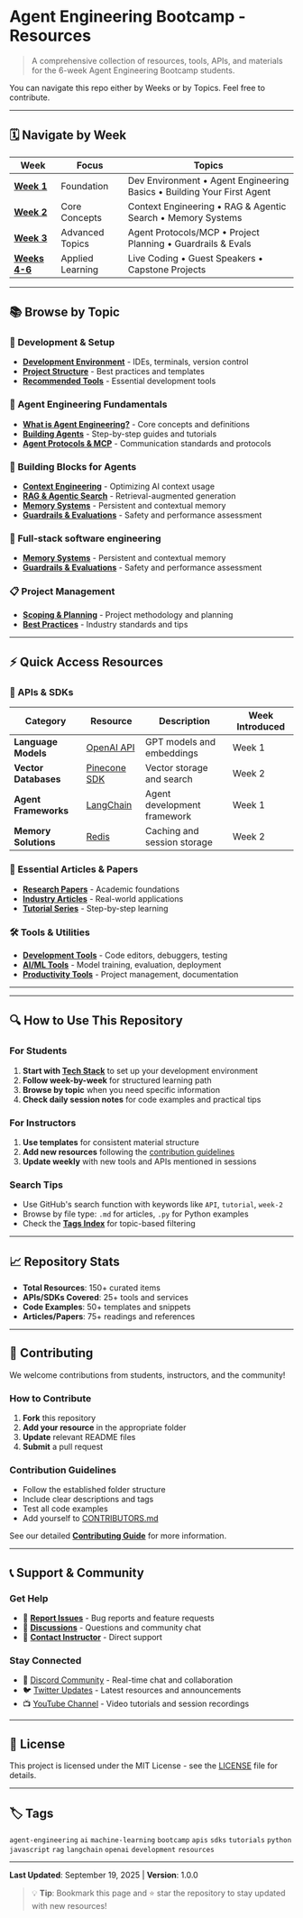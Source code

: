 # Agent Engineering Bootcamp - Resources

> A comprehensive collection of resources, tools, APIs, and materials for the 6-week Agent Engineering Bootcamp students. 


You can navigate this repo either by Weeks or by Topics. 
Feel free to contribute. 

---


## 🗓️ Navigate by Week

| Week | Focus | Topics |
|------|--------|---------|
| **[Week 1](./by-week/week-01/)** | Foundation | Dev Environment • Agent Engineering Basics • Building Your First Agent |
| **[Week 2](./by-week/week-02/)** | Core Concepts | Context Engineering • RAG & Agentic Search • Memory Systems | 
| **[Week 3](./by-week/week-03/)** | Advanced Topics | Agent Protocols/MCP • Project Planning • Guardrails & Evals |
| **[Weeks 4-6](./live-coding-weeks-4-6/)** | Applied Learning | Live Coding • Guest Speakers • Capstone Projects | 

---

## 📚 Browse by Topic

### 🔧 Development & Setup
- [**Development Environment**](./by-topic/setup-and-tools/dev-environment/) - IDEs, terminals, version control
- [**Project Structure**](./by-topic/setup-and-tools/project-structure/) - Best practices and templates
- [**Recommended Tools**](./by-topic/setup-and-tools/recommended-tools/) - Essential development tools

### 🤖 Agent Engineering Fundamentals
- [**What is Agent Engineering?**](./by-topic/agent-engineering/fundamentals/) - Core concepts and definitions
- [**Building Agents**](./by-topic/agent-engineering/building-agents/) - Step-by-step guides and tutorials
- [**Agent Protocols & MCP**](./by-topic/agent-engineering/protocols-mcp/) - Communication standards and protocols

### 🧠 Building Blocks for Agents
- [**Context Engineering**](./by-topic/advanced-techniques/context-engineering/) - Optimizing AI context usage
- [**RAG & Agentic Search**](./by-topic/advanced-techniques/rag-agentic-search/) - Retrieval-augmented generation
- [**Memory Systems**](./by-topic/advanced-techniques/memory-systems/) - Persistent and contextual memory
- [**Guardrails & Evaluations**](./by-topic/advanced-techniques/guardrails-evals/) - Safety and performance assessment

### 🧠 Full-stack software engineering
- [**Memory Systems**](./by-topic/advanced-techniques/memory-systems/) - Persistent and contextual memory
- [**Guardrails & Evaluations**](./by-topic/advanced-techniques/guardrails-evals/) - Safety and performance assessment

### 📋 Project Management
- [**Scoping & Planning**](./by-topic/project-management/scoping-planning/) - Project methodology and planning
- [**Best Practices**](./by-topic/project-management/best-practices/) - Industry standards and tips

---

## ⚡ Quick Access Resources

### 🔌 APIs & SDKs
| Category | Resource | Description | Week Introduced |
|----------|----------|-------------|-----------------|
| **Language Models** | [OpenAI API](./resources/apis-sdks/openai/) | GPT models and embeddings | Week 1 |
| **Vector Databases** | [Pinecone SDK](./resources/apis-sdks/pinecone/) | Vector storage and search | Week 2 |
| **Agent Frameworks** | [LangChain](./resources/apis-sdks/langchain/) | Agent development framework | Week 1 |
| **Memory Solutions** | [Redis](./resources/apis-sdks/redis/) | Caching and session storage | Week 2 |

### 📰 Essential Articles & Papers
- [**Research Papers**](./resources/articles/research-papers/) - Academic foundations
- [**Industry Articles**](./resources/articles/industry/) - Real-world applications
- [**Tutorial Series**](./resources/articles/tutorials/) - Step-by-step learning

### 🛠️ Tools & Utilities
- [**Development Tools**](./resources/tools/development/) - Code editors, debuggers, testing
- [**AI/ML Tools**](./resources/tools/ai-ml/) - Model training, evaluation, deployment
- [**Productivity Tools**](./resources/tools/productivity/) - Project management, documentation

---


---


## 🔍 How to Use This Repository

### For Students
1. **Start with [Tech Stack](./tech-stack.md)** to set up your development environment
2. **Follow week-by-week** for structured learning path
3. **Browse by topic** when you need specific information
4. **Check daily session notes** for code examples and practical tips

### For Instructors
1. **Use templates** for consistent material structure
2. **Add new resources** following the [contribution guidelines](./CONTRIBUTING.md)
3. **Update weekly** with new tools and APIs mentioned in sessions

### Search Tips
- Use GitHub's search function with keywords like `API`, `tutorial`, `week-2`
- Browse by file type: `.md` for articles, `.py` for Python examples
- Check the [**Tags Index**](./tags-index.md) for topic-based filtering

---

## 📈 Repository Stats

- **Total Resources**: 150+ curated items
- **APIs/SDKs Covered**: 25+ tools and services
- **Code Examples**: 50+ templates and snippets
- **Articles/Papers**: 75+ readings and references

---

## 🤝 Contributing

We welcome contributions from students, instructors, and the community!

### How to Contribute
1. **Fork** this repository
2. **Add your resource** in the appropriate folder
3. **Update** relevant README files
4. **Submit** a pull request

### Contribution Guidelines
- Follow the established folder structure
- Include clear descriptions and tags
- Test all code examples
- Add yourself to [CONTRIBUTORS.md](./CONTRIBUTORS.md)

See our detailed [**Contributing Guide**](./CONTRIBUTING.md) for more information.

---

## 📞 Support & Community

### Get Help
- 🐛 [**Report Issues**](https://github.com/your-username/bootcamp-resources/issues) - Bug reports and feature requests
- 💬 [**Discussions**](https://github.com/your-username/bootcamp-resources/discussions) - Questions and community chat
- 📧 [**Contact Instructor**](mailto:instructor@bootcamp.com) - Direct support

### Stay Connected
- 📱 [Discord Community](#) - Real-time chat and collaboration
- 🐦 [Twitter Updates](#) - Latest resources and announcements
- 📺 [YouTube Channel](#) - Video tutorials and session recordings

---

## 📄 License

This project is licensed under the MIT License - see the [LICENSE](LICENSE) file for details.

---

## 🏷️ Tags

`agent-engineering` `ai` `machine-learning` `bootcamp` `apis` `sdks` `tutorials` `python` `javascript` `rag` `langchain` `openai` `development` `resources`

---

**Last Updated**: September 19, 2025 | **Version**: 1.0.0

> 💡 **Tip**: Bookmark this page and ⭐ star the repository to stay updated with new resources!